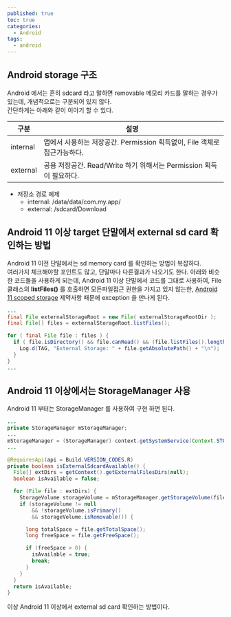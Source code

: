 ```yaml
---
published: true
toc: true
categories:
  - Android
tags:
  - android
---
```


## Android storage 구조
Android 에서는 흔히 sdcard 라고 말하면 removable 메모리 카드를 말하는 경우가 있는데, 개념적으로는 구분되어 있지 않다.  
간단하게는 아래와 같이 이야기 할 수 있다.

| 구분 | 설명 |
|--|--|
| internal | 앱에서 사용하는 저장공간.  Permission 획득없이, File 객체로 접근가능하다.|
| external | 공용 저장공간.  Read/Write 하기 위해서는 Permission 획득이 필요하다. |

- 저장소 경로 예제
  - internal: /data/data/com.my.app/
  - external: /sdcard/Download

## Android 11 이상 target 단말에서 external sd card 확인하는 방법

Android 11 이전 단말에서는 sd memory card 를 확인하는 방법이 복잡하다.  
여러가지 체크해야할 포인트도 많고, 단말마다 다른결과가 나오기도 한다. 
아래와 비슷한 코드들을 사용하게 되는데, Android 11 이상 단말에서 코드를 그대로 사용하여, File 클래스의 __listFiles()__ 를 호출하면 모든파일접근 권한을 가지고 있지 않는한, [Android 11 scoped storage](https://developer.android.com/training/data-storage?#scoped-storage) 제약사항 때문에 exception 을 만나게 된다.

```java
...
final File externalStorageRoot = new File( externalStorageRootDir );
final File[] files = externalStorageRoot.listFiles();

for ( final File file : files ) {
  if ( file.isDirectory() && file.canRead() && (file.listFiles().length > 0) ) {  // it is a real directory (not a USB drive)...
    Log.d(TAG, "External Storage: " + file.getAbsolutePath() + "\n");
  }
}
...
```

## Android 11 이상에서는 StorageManager 사용

Android 11 부터는 StorageManager 를 사용하여 구현 하면 된다.

```java
...
private StorageManager mStorageManager;
...
mStorageManager = (StorageManager) context.getSystemService(Context.STORAGE_SERVICE);
...

@RequiresApi(api = Build.VERSION_CODES.R)
private boolean isExternalSdcardAvailable() {
  File[] extDirs = getContext().getExternalFilesDirs(null);
  boolean isAvailable = false;

  for (File file : extDirs) {
    StorageVolume storageVolume = mStorageManager.getStorageVolume(file);
    if (storageVolume != null
        && !storageVolume.isPrimary()
        && storageVolume.isRemovable()) {

      long totalSpace = file.getTotalSpace();
      long freeSpace = file.getFreeSpace();

      if (freeSpace > 0) {
        isAvailable = true;
        break;
      }
    }
  }
  return isAvailable;
}
```

이상 Android 11 이상에서 external sd card 확인하는 방법이다.
